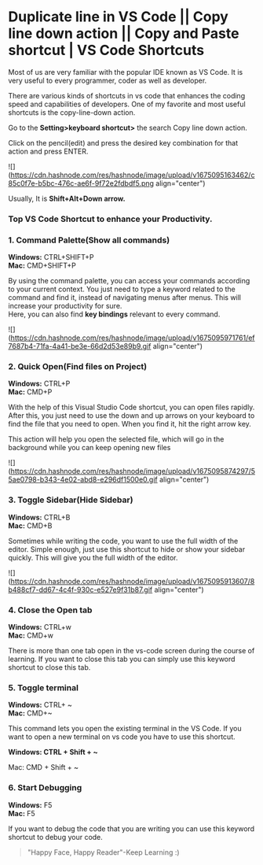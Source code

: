 # Duplicate line in VS Code || Copy line down action || Copy and Paste shortcut | VS Code Shortcuts

Most of us are very familiar with the popular IDE known as VS Code. It is very useful to every programmer, coder as well as developer.

There are various kinds of shortcuts in vs code that enhances the coding speed and capabilities of developers. One of my favorite and most useful shortcuts is the copy-line-down action.

Go to the **Setting&gt;keyboard shortcut&gt;** the search Copy line down action.

Click on the pencil(edit) and press the desired key combination for that action and press ENTER.

![](https://cdn.hashnode.com/res/hashnode/image/upload/v1675095163462/c85c0f7e-b5bc-476c-ae6f-9f72e2fdbdf5.png align="center")

Usually, It is **Shift+Alt+Down arrow.**

### Top VS Code Shortcut to enhance your Productivity.

### **1\. Command Palette(Show all commands)**

**Windows:** CTRL+SHIFT+P  
**Mac:** CMD+SHIFT+P

By using the command palette, you can access your commands according to your current context. You just need to type a keyword related to the command and find it, instead of navigating menus after menus. This will increase your productivity for sure.  
Here, you can also find **key bindings** relevant to every command.

![](https://cdn.hashnode.com/res/hashnode/image/upload/v1675095971761/ef7687b4-71fa-4a41-be3e-66d2d53e89b9.gif align="center")

### **2\. Quick Open(Find files on Project)**

**Windows:** CTRL+P  
**Mac:** CMD+P

With the help of this Visual Studio Code shortcut, you can open files rapidly. After this, you just need to use the down and up arrows on your keyboard to find the file that you need to open. When you find it, hit the right arrow key.

This action will help you open the selected file, which will go in the background while you can keep opening new files

![](https://cdn.hashnode.com/res/hashnode/image/upload/v1675095874297/55ae0798-b343-4e02-abd8-e296df1500e0.gif align="center")

### **3\. Toggle Sidebar(Hide Sidebar)**

**Windows:** CTRL+B  
**Mac:** CMD+B

Sometimes while writing the code, you want to use the full width of the editor. Simple enough, just use this shortcut to hide or show your sidebar quickly. This will give you the full width of the editor.

![](https://cdn.hashnode.com/res/hashnode/image/upload/v1675095913607/8b488cf7-dd67-4c4f-930c-e527e9f31b87.gif align="center")

### **4\. Close the Open tab**

**Windows:** CTRL+w  
**Mac:** CMD+w

There is more than one tab open in the vs-code screen during the course of learning. If you want to close this tab you can simply use this keyword shortcut to close this tab.

### **5\. Toggle terminal**

**Windows:** CTRL+ ~  
**Mac:** CMD+~

This command lets you open the existing terminal in the VS Code. If you want to open a new terminal on vs code you have to use this shortcut.

**Windows: CTRL + Shift + ~**

Mac: CMD + Shift + ~

### **6\. Start Debugging**

**Windows:** F5  
**Mac:** F5

If you want to debug the code that you are writing you can use this keyword shortcut to debug your code.

> "Happy Face, Happy Reader"-Keep Learning :)